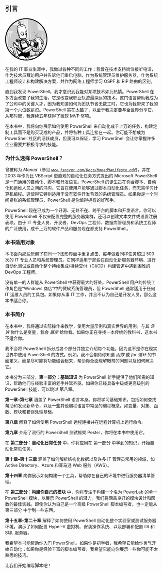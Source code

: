 ## 引言

![图片](img/common.jpg)

在我的 IT 职业生涯中，我做过各种不同的工作：我曾在技术支持岗位接听电话，作为技术员拜访用户并告诉他们重启电脑，作为系统管理员维护服务器，作为系统工程师设计和构建解决方案，并作为网络工程师学习 OSPF 和 RIP 路由的区别。

直到我发现 PowerShell，我才意识到我能对某项技术如此热情。PowerShell 在多方面改变了我的生活，它是改变我职业轨迹最深远的技术。这门语言帮助我成为了公司中的关键人才，因为我知道如何为团队节省无数工时，它也为我带来了我的第一个六位数薪资。PowerShell 实在太酷了，以至于我决定要与全世界分享它，从那时起，我连续五年获得了微软 MVP 奖项。

在本书中，我将向你展示如何使用 PowerShell 来自动化成千上万的任务，构建定制工具而不是购买现成的产品，并将各种工具连接在一起。你可能不想成为 PowerShell 社区的活跃成员，但我可以保证，学习 PowerShell 会让你掌握许多企业需要并积极寻求的技能。

### 为什么选择 PowerShell？

曾被称为 *Monad*（参见 *[`www.jsnover.com/Docs/MonadManifesto.pdf`](https://www.jsnover.com/Docs/MonadManifesto.pdf)*)，并在 2003 年作为比 VBScript 更直观的自动化任务方式提出的 Microsoft PowerShell 是一门通用的自动化、脚本和开发语言。PowerShell 的诞生旨在弥合脚本、自动化和运维人员之间的鸿沟。它旨在使用户能够通过脚本自动化任务，而无需学习计算机编程。这使得它特别适用于没有软件开发背景的系统管理员。如果你是一个时间紧张的系统管理员，PowerShell 是你值得拥有的好帮手。

PowerShell 现在已成为一个开源、无处不在、跨平台的脚本和开发语言。你可以使用 PowerShell 不仅来配置完整的服务器集群，还可以创建文本文件或设置注册表项。由于 IT 专业人员、开发者、DevOps 工程师、数据库管理员和系统工程师的广泛使用，成千上万的软件产品和服务现在都支持 PowerShell。

### 本书适用对象

本书面向那些厌倦了在同一个图形界面中重复点击、每年做着同样任务超过 500 次的 IT 专业人员和系统管理员。它同样适用于那些在自动化新服务器环境、进行自动化测试或自动化整个持续集成/持续交付（CI/CD）构建管道中遇到困难的 DevOps 工程师。

没有单一的人群能从 PowerShell 中获得最大的好处。PowerShell 用户的传统工作角色是“Windows 商店”中的微软系统管理员，但 PowerShell 通常适用于任何 IT 运维人员的工具包。如果你从事 IT 工作，并且不认为自己是开发人员，那么这本书适合你。

### 本书简介

在本书中，我将通过实际操作来教学，使用大量示例和真实世界的用例。与其 *告诉* 你什么是变量，我会 *展示* 给你看。如果你正在寻找一本传统的教科书，这本书不适合你。

我不会将 PowerShell 拆分成各个部分并独立介绍每个功能，因为这不是你在现实世界中使用 PowerShell 的方式。例如，我不会期待你知道 *函数* 或 *for 循环* 的书面定义，而是尽可能将功能结合起来，帮助你全面理解眼前的问题以及如何解决它。

本书分为三部分。**第一部分：基础知识** 为 PowerShell 新手提供了他们所需的知识，帮助他们与经验丰富的老手并驾齐驱。如果你已经具备中级或更高级别的 PowerShell 技能，可以跳过 第八章。

**第一章–第七章** 涵盖了 PowerShell 语言本身。你将学习基础知识，包括如何查找帮助和发现新命令，以及一些其他编程语言中常见的编程概念，如变量、对象、函数、模块和错误处理基础。

**第八章** 解释了如何使用 PowerShell 远程连接并在远程计算机上运行命令。

**第九章** 介绍了流行的 PowerShell 测试框架 Pester，你将在本书中使用它。

在 **第二部分：自动化日常任务** 中，你将应用在 第一部分 中学到的知识，开始自动化常见任务。

**第十章–第十三章** 涵盖了如何解析结构化数据以及许多 IT 管理员常用的领域，如 Active Directory、Azure 和亚马逊 Web 服务（AWS）。

**第十四章** 向你展示如何构建一个工具，帮助你在自己的环境中进行服务器清单管理。

在 **第三部分：构建你自己的模块** 中，你将专注于构建一个名为 PowerLab 的单一 PowerShell 模块，以展示 PowerShell 的潜力。我们将涵盖良好的模块设计和函数的最佳实践。即使你认为自己是一个高级 PowerShell 脚本编写者，也一定能从 第三部分 中学到一些东西。

**第十五章–第二十章** 解释了如何使用 PowerShell 自动化整个实验室或测试服务器环境，演示了如何配置 Hyper-V 虚拟机、安装操作系统、以及部署和配置 IIS 和 SQL 服务器。

我希望本书能帮助你入门 PowerShell。如果你是初学者，我希望它能给你勇气开始自动化；如果你是经验丰富的脚本编写者，我希望它能向你展示一些你可能不太熟悉的技巧。

让我们开始编写脚本吧！
